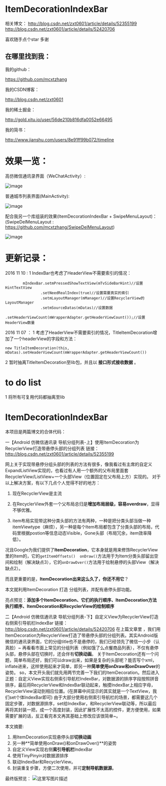 # ItemDecorationIndexBar
相关博文：
http://blog.csdn.net/zxt0601/article/details/52355199
http://blog.csdn.net/zxt0601/article/details/52420706

喜欢随手点个star 多谢 

##  在哪里找到我：
我的github：

https://github.com/mcxtzhang

我的CSDN博客：

http://blog.csdn.net/zxt0601

我的稀土掘金：

http://gold.xitu.io/user/56de210b816dfa0052e66495

我的简书：

http://www.jianshu.com/users/8e91ff99b072/timeline

# 效果一览：
高仿微信通讯录界面（WeChatActivity）:

![image](https://github.com/mcxtzhang/ItemDecorationIndexBar/blob/master/gif/weixin.gif)

普通城市列表界面(MainActivity):

![image](https://github.com/mcxtzhang/ItemDecorationIndexBar/blob/master/gif/citylist)

配合我另一个库组装的效果(ItemDecorationIndexBar + SwipeMenuLayout)：
(SwipeDelMenuLayout : https://github.com/mcxtzhang/SwipeDelMenuLayout)

![image](https://github.com/mcxtzhang/ItemDecorationIndexBar/blob/master/gif/ItemDecorationIndexBar_SwipeDel.gif)

# 更新记录：
2016 11 10 :
1 IndexBar也考虑了HeaderView不需要索引的情况：
```
        mIndexBar.setmPressedShowTextView(mTvSideBarHint)//设置HintTextView
                .setNeedRealIndex(true)//设置需要真实的索引
                .setmLayoutManager(mManager)//设置RecyclerView的LayoutManager
                .setmSourceDatas(mDatas)//设置数据
                .setHeaderViewCount(mWrapperAdapter.getHeaderViewCount());//设置HeaderView数量
```

2016 11 07 ：
1 考虑了HeaderView不需要索引的情况，TitleItemDecoration增加了一个headerView的字段和方法：
```
new TitleItemDecoration(this, mDatas).setHeaderViewCount(mWrapperAdapter.getHeaderViewCount())
```
2 暂时抽离TitleItemDecoration至lib包，并且以 **接口形式接收数据** 。


# to do list
1 将所有可复用代码都抽离至lib


# ItemDecorationIndexBar
本项目是两篇博文的合体代码：

一【Android 仿微信通讯录 导航分组列表-上】使用ItemDecoration为RecyclerView打造带悬停头部的分组列表
链接：http://blog.csdn.net/zxt0601/article/details/52355199


网上关于实现带悬停分组头部的列表的方法有很多，像我看过有主席的自定义ExpandListView实现的，也看过有人用一个额外的父布局里面套 RecyclerView/ListView+一个头部View（位置固定在父布局上方）实现的。
对于以上解决方案，有以下几点个人觉得不好的地方：

1. 现在RecyclerView是主流

2. 在RecyclerView外套一个父布局总归是**增加布局层级，容易overdraw**，显得不够优雅。

3. item布局实现带这种分类头部的方法有两种，一种是把分类头部当做一种itemViewtype（麻烦），另一种是每个Item布局都包含了分类头部的布局，代码里根据postion等信息动态Visible，Gone头部（布局冗余，item效率降低）。

况且Google为我们提供了**ItemDecoration**，它本身就是用来修饰RecyclerView里的Item的，它的```getItemOffsets()  onDraw()```方法用于为Item分类头部留出空间和绘制（解决缺点3），它的```onDrawOver()```方法用于绘制悬停的头部View（解决缺点2）。

而且更重要的是，**ItemDecoration出来这么久了，你还不用它**？

本文就利用ItemDecoration 打造 分组列表，并配有悬停头部功能。


亮点预览：**添加多个ItemDecoration、它们的执行顺序、ItemDecoration方法执行顺序、ItemDecoration和RecyclerView的绘制顺序**


二【Android 仿微信通讯录 导航分组列表-下】自定义View为RecyclerView打造右侧索引导航栏IndexBar
链接： http://blog.csdn.net/zxt0601/article/details/52420706
在上篇文章里
，我们用ItemDecoration为RecyclerView打造了带悬停头部的分组列表。其实Android版微信的通讯录界面，它的分组title也不是悬停的，我们已经领先了微信一小步（认真脸）~
再看看市面上常见的分组列表（例如饿了么点餐商品列表），不仅有悬停头部，悬停头部在切换时，还会伴有**切换动画**。
关于ItemDecoration还有一个问题，简单布局还好，我们可以draw出来，如果是复杂的头部呢？能否写个xml，inflate进来，这样使用起来才简单，即另一种**简单使用onDraw和onDrawOver**的姿势。
so，本文开头我们就先用两节完善一下我们的ItemDecoration。然后进入正题：自定义View实现右侧索引导航栏IndexBar，对数据源的排序字段按照拼音排序，最后将RecyclerView和IndexBar联动起来，触摸IndexBar上相应字母，RecyclerView滚动到相应位置。(在屏幕中间显示的其实就是一个TextView，我们set个体IndexBar即可)
由于大部分使用右侧索引导航栏的场景，都需要这几个固定步骤，对数据源排序，set给IndexBar，和RecyclerView联动等，所以最后再将其封装一把，成一个高度封装，因此扩展性不太高的控件，更方便使用，如果需要扩展的话，反正看完本文再其基础上修改应该很简单~。

本文摘要:
 1. 用ItemDecoration实现悬停头部**切换动画**
 2. 另一种**简单使用onDraw()和onDrawOver()**的姿势
 3. 自定义View实现右侧**索引导航栏**IndexBar
 4. 使用TinyPinyin对数据源排序
 5. 联动IndexBar和RecyclerView。
 6. 封装重复步骤，方便二次使用，并可**定制导航数据源**。
 
 最终版预览：
![这里写图片描述](http://img.blog.csdn.net/20160905233755209)
